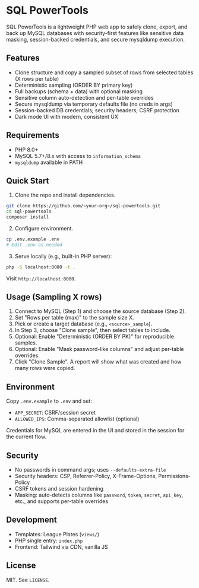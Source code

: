 # SQL PowerTools

SQL PowerTools is a lightweight PHP web app to safely clone, export, and back up MySQL databases with security-first features like sensitive data masking, session-backed credentials, and secure mysqldump execution.

## Features
- Clone structure and copy a sampled subset of rows from selected tables (X rows per table)
- Deterministic sampling (ORDER BY primary key)
- Full backups (schema + data) with optional masking
- Sensitive column auto-detection and per-table overrides
- Secure mysqldump via temporary defaults file (no creds in args)
- Session-backed DB credentials; security headers; CSRF protection
- Dark mode UI with modern, consistent UX

## Requirements
- PHP 8.0+
- MySQL 5.7+/8.x with access to `information_schema`
- `mysqldump` available in PATH

## Quick Start
1. Clone the repo and install dependencies.
```bash
git clone https://github.com/<your-org>/sql-powertools.git
cd sql-powertools
composer install
```
2. Configure environment.
```bash
cp .env.example .env
# Edit .env as needed
```
3. Serve locally (e.g., built-in PHP server):
```bash
php -S localhost:8080 -t .
```
Visit `http://localhost:8080`.

## Usage (Sampling X rows)
1. Connect to MySQL (Step 1) and choose the source database (Step 2).
2. Set "Rows per table (max)" to the sample size X.
3. Pick or create a target database (e.g., `<source>_sample`).
4. In Step 3, choose "Clone sample", then select tables to include.
5. Optional: Enable "Deterministic (ORDER BY PK)" for reproducible samples.
6. Optional: Enable "Mask password-like columns" and adjust per-table overrides.
7. Click "Clone Sample". A report will show what was created and how many rows were copied.

## Environment
Copy `.env.example` to `.env` and set:
- `APP_SECRET`: CSRF/session secret
- `ALLOWED_IPS`: Comma-separated allowlist (optional)

Credentials for MySQL are entered in the UI and stored in the session for the current flow.

## Security
- No passwords in command args; uses `--defaults-extra-file`
- Security headers: CSP, Referrer-Policy, X-Frame-Options, Permissions-Policy
- CSRF tokens and session hardening
- Masking: auto-detects columns like `password`, `token`, `secret`, `api_key`, etc., and supports per-table overrides

## Development
- Templates: League Plates (`views/`)
- PHP single entry: `index.php`
- Frontend: Tailwind via CDN, vanilla JS

## License
MIT. See `LICENSE`.



